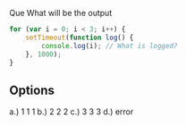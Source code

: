Que What will be the output
```javascript
for (var i = 0; i < 3; i++) {
    setTimeout(function log() {
        console.log(i); // What is logged?
    }, 1000);
}
```

## Options
a.) 1 1 1
b.) 2 2 2
c.) 3 3 3
d.) error 